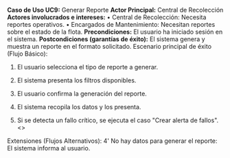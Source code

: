 **Caso de Uso UC9:** Generar Reporte 
**Actor Principal:** Central de Recolección 
**Actores involucrados e intereses:**
• Central de Recolección: Necesita reportes operativos. 
• Encargados de Mantenimiento: Necesitan reportes sobre el estado de la flota. 
**Precondiciones:** El usuario ha iniciado sesión en el sistema. 
**Postcondiciones (garantías de éxito):** El sistema genera y muestra un reporte en el formato solicitado. Escenario principal de éxito (Flujo Básico):

1. El usuario selecciona el tipo de reporte a generar.

2. El sistema presenta los filtros disponibles.

3. El usuario confirma la generación del reporte.

4. El sistema recopila los datos y los presenta.

5. Si se detecta un fallo crítico, se ejecuta el caso "Crear alerta de fallos". <<extend>>

Extensiones (Flujos Alternativos): 
4' No hay datos para generar el reporte: El sistema informa al usuario.